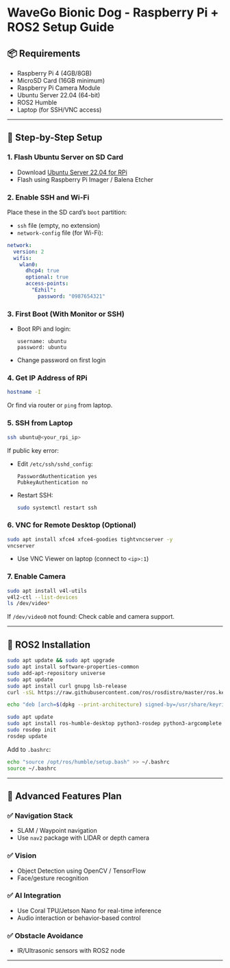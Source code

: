 # WaveGo Bionic Dog - Raspberry Pi + ROS2 Setup Guide

## 📦 Requirements
- Raspberry Pi 4 (4GB/8GB)
- MicroSD Card (16GB minimum)
- Raspberry Pi Camera Module
- Ubuntu Server 22.04 (64-bit)
- ROS2 Humble
- Laptop (for SSH/VNC access)

---

## 🔧 Step-by-Step Setup

### 1. Flash Ubuntu Server on SD Card
- Download [Ubuntu Server 22.04 for RPi](https://ubuntu.com/download/raspberry-pi)
- Flash using Raspberry Pi Imager / Balena Etcher

### 2. Enable SSH and Wi-Fi
Place these in the SD card’s `boot` partition:
- `ssh` file (empty, no extension)
- `network-config` file (for Wi-Fi):

```yaml
network:
  version: 2
  wifis:
    wlan0:
      dhcp4: true
      optional: true
      access-points:
        "Ezhil":
          password: "0987654321"
```

### 3. First Boot (With Monitor or SSH)
- Boot RPi and login:
  ```
  username: ubuntu
  password: ubuntu
  ```
- Change password on first login

### 4. Get IP Address of RPi
```bash
hostname -I
```

Or find via router or `ping` from laptop.

### 5. SSH from Laptop
```bash
ssh ubuntu@<your_rpi_ip>
```

If public key error:
- Edit `/etc/ssh/sshd_config`:
  ```
  PasswordAuthentication yes
  PubkeyAuthentication no
  ```
- Restart SSH:
  ```bash
  sudo systemctl restart ssh
  ```

### 6. VNC for Remote Desktop (Optional)
```bash
sudo apt install xfce4 xfce4-goodies tightvncserver -y
vncserver
```
- Use VNC Viewer on laptop (connect to `<ip>:1`)

### 7. Enable Camera
```bash
sudo apt install v4l-utils
v4l2-ctl --list-devices
ls /dev/video*
```
If `/dev/video0` not found: Check cable and camera support.

---

## 🤖 ROS2 Installation
```bash
sudo apt update && sudo apt upgrade
sudo apt install software-properties-common
sudo add-apt-repository universe
sudo apt update
sudo apt install curl gnupg lsb-release
curl -sSL https://raw.githubusercontent.com/ros/rosdistro/master/ros.key | sudo tee /usr/share/keyrings/ros-archive-keyring.gpg > /dev/null
```

```bash
echo "deb [arch=$(dpkg --print-architecture) signed-by=/usr/share/keyrings/ros-archive-keyring.gpg] http://packages.ros.org/ros2/ubuntu $(lsb_release -cs) main" | sudo tee /etc/apt/sources.list.d/ros2.list > /dev/null
```

```bash
sudo apt update
sudo apt install ros-humble-desktop python3-rosdep python3-argcomplete -y
sudo rosdep init
rosdep update
```

Add to `.bashrc`:
```bash
echo "source /opt/ros/humble/setup.bash" >> ~/.bashrc
source ~/.bashrc
```

---

## 🧠 Advanced Features Plan
### ✅ Navigation Stack
- SLAM / Waypoint navigation
- Use `nav2` package with LIDAR or depth camera

### ✅ Vision
- Object Detection using OpenCV / TensorFlow
- Face/gesture recognition

### ✅ AI Integration
- Use Coral TPU/Jetson Nano for real-time inference
- Audio interaction or behavior-based control

### ✅ Obstacle Avoidance
- IR/Ultrasonic sensors with ROS2 node

---



